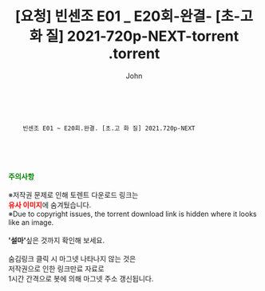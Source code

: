 ﻿---
layout: post
title:  "                   [요청] 빈센조 E01 _ E20회-완결- [초-고 화 질] 2021-720p-NEXT-torrent                .torrent"
author: John
categories: [ 드라마 ]
tags: [  ]
image:  
description: "                   [요청] 빈센조 E01 _ E20회-완결- [초-고 화 질] 2021-720p-NEXT-torrent                 torrent 정보 공유"
toc: true
toc_sticky: true
---

<br>

        빈센조 E01 ~ E20회.완결. [초.고 화 질] 2021.720p-NEXT    
    
<br><br><br>
<p data-ke-size="size16"><b><span style="color: green;">주의사항</span></b><br /><br />※저작권 문제로 인해 토렌트 다운로드 링크는<br /><b><span style="color: red;">유사 이미지</span></b>에 숨겨뒀습니다.<br />※Due to copyright issues, the torrent download link is hidden where it looks like an image.<br /><br /><b>'설마'</b>싶은 것까지 확인해 보세요.<br /><br />숨김링크 클릭 시 마그넷 나타나지 않는 것은<br />저작권으로 인한 링크만료 자료로<br />1시간 간격으로 봇에 의해 마그넷 주소 갱신됩니다.</p>
